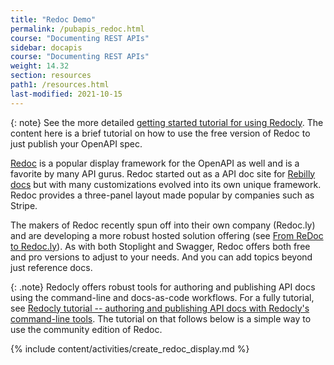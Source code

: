 ```yaml
---
title: "Redoc Demo"
permalink: /pubapis_redoc.html
course: "Documenting REST APIs"
sidebar: docapis
course: "Documenting REST APIs"
weight: 14.32
section: resources
path1: /resources.html
last-modified: 2021-10-15
---
```


{: note}
See the more detailed [getting started tutorial for using Redocly](pubapis_redocly_tutorial.html). The content here is a brief tutorial on how to use the free version of Redoc to just publish your OpenAPI spec.

[Redoc](https://github.com/Redocly/redoc) is a popular display framework for the OpenAPI as well and is a favorite by many API gurus. Redoc started out as a API doc site for [Rebilly docs](http://rebilly.github.io/RebillyAPI) but with many customizations evolved into its own unique framework. Redoc provides a three-panel layout made popular by companies such as Stripe.

The makers of Redoc recently spun off into their own company (Redoc.ly) and are developing a more robust hosted solution offering (see [From ReDoc to Redoc.ly](https://redoc.ly/blog/from-redoc-to-redocly)). As with both Stoplight and Swagger, Redoc offers both free and pro versions to adjust to your needs. And you can add topics beyond just reference docs.

{: .note}
Redocly offers robust tools for authoring and publishing API docs using the command-line and docs-as-code workflows. For a fully tutorial, see [Redocly tutorial -- authoring and publishing API docs with Redocly's command-line tools](pubapis_redocly.html). The tutorial on that follows below is a simple way to use the community edition of Redoc.

{% include content/activities/create_redoc_display.md %}
